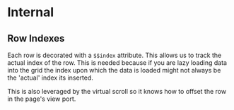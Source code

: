# Internal

## Row Indexes
Each row is decorated with a `$$index` attribute. This allows us to track the actual
index of the row. This is needed because if you are lazy loading data into the grid
the index upon which the data is loaded might not always be the 'actual' index its inserted.

This is also leveraged by the virtual scroll so it knows how to offset the row
in the page's view port.
